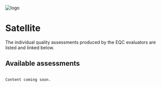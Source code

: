 ![logo](../LogoLine_horizon_C3S.png)

Satellite
=======================

The individual quality assessments produced by the EQC evaluators are listed and linked below.


## Available assessments

```{tableofcontents}
```

```{note}
Content coming soon.
```